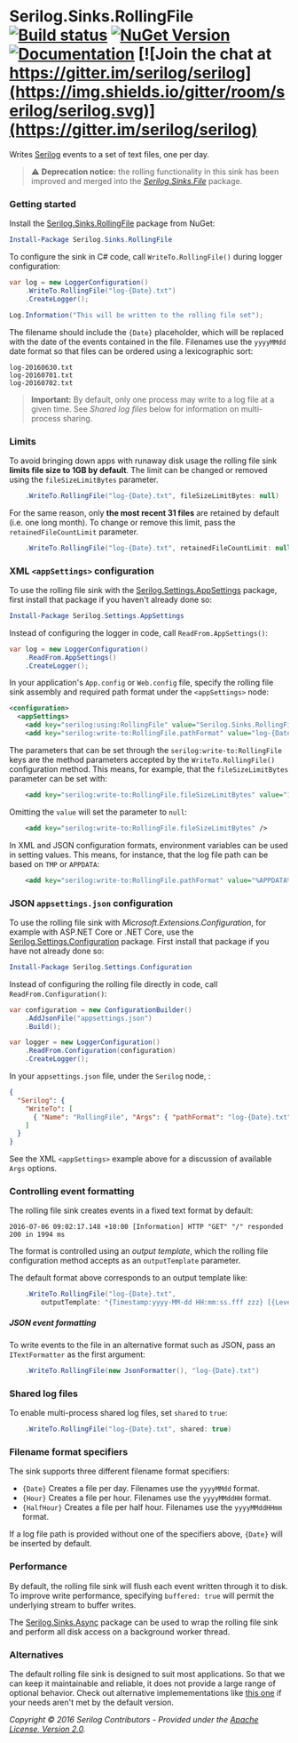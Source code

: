# Serilog.Sinks.RollingFile [![Build status](https://ci.appveyor.com/api/projects/status/s9y1u1djdtdwn6u5?svg=true)](https://ci.appveyor.com/project/serilog/serilog-sinks-rollingfile) [![NuGet Version](http://img.shields.io/nuget/v/Serilog.Sinks.RollingFile.svg?style=flat)](https://www.nuget.org/packages/Serilog.Sinks.RollingFile/) [![Documentation](https://img.shields.io/badge/docs-wiki-yellow.svg)](https://github.com/serilog/serilog/wiki) [![Join the chat at https://gitter.im/serilog/serilog](https://img.shields.io/gitter/room/serilog/serilog.svg)](https://gitter.im/serilog/serilog)

Writes [Serilog](https://serilog.net) events to a set of text files, one per day.

> ⚠️ **Deprecation notice:** the rolling functionality in this sink has been improved and merged into the [_Serilog.Sinks.File_](https://github.com/serilog/serilog-sinks-file) package.

### Getting started

Install the [Serilog.Sinks.RollingFile](https://nuget.org/packages/serilog.sinks.rollingfile) package from NuGet:

```powershell
Install-Package Serilog.Sinks.RollingFile
```

To configure the sink in C# code, call `WriteTo.RollingFile()` during logger configuration:

```csharp
var log = new LoggerConfiguration()
    .WriteTo.RollingFile("log-{Date}.txt")
    .CreateLogger();

Log.Information("This will be written to the rolling file set");
```

The filename should include the `{Date}` placeholder, which will be replaced with the date of the events contained in the file. Filenames use the `yyyyMMdd` date format so that files can be ordered using a lexicographic sort:

```
log-20160630.txt
log-20160701.txt
log-20160702.txt
```

> **Important:** By default, only one process may write to a log file at a given time. See _Shared log files_ below for information on multi-process sharing.

### Limits

To avoid bringing down apps with runaway disk usage the rolling file sink **limits file size to 1GB by default**. The limit can be changed or removed using the `fileSizeLimitBytes` parameter.

```csharp
    .WriteTo.RollingFile("log-{Date}.txt", fileSizeLimitBytes: null)
```

For the same reason, only **the most recent 31 files** are retained by default (i.e. one long month). To change or remove this limit, pass the `retainedFileCountLimit` parameter.

```csharp
    .WriteTo.RollingFile("log-{Date}.txt", retainedFileCountLimit: null)
```

### XML `<appSettings>` configuration

To use the rolling file sink with the [Serilog.Settings.AppSettings](https://github.com/serilog/serilog-settings-appsettings) package, first install that package if you haven't already done so:

```powershell
Install-Package Serilog.Settings.AppSettings
```

Instead of configuring the logger in code, call `ReadFrom.AppSettings()`:

```csharp
var log = new LoggerConfiguration()
    .ReadFrom.AppSettings()
    .CreateLogger();
```

In your application's `App.config` or `Web.config` file, specify the rolling file sink assembly and required path format under the `<appSettings>` node:

```xml
<configuration>
  <appSettings>
    <add key="serilog:using:RollingFile" value="Serilog.Sinks.RollingFile" />
    <add key="serilog:write-to:RollingFile.pathFormat" value="log-{Date}.txt" />
```

The parameters that can be set through the `serilog:write-to:RollingFile` keys are the method parameters accepted by the `WriteTo.RollingFile()` configuration method. This means, for example, that the `fileSizeLimitBytes` parameter can be set with:

```xml
    <add key="serilog:write-to:RollingFile.fileSizeLimitBytes" value="1234567" />
```

Omitting the `value` will set the parameter to `null`:

```xml
    <add key="serilog:write-to:RollingFile.fileSizeLimitBytes" />
```

In XML and JSON configuration formats, environment variables can be used in setting values. This means, for instance, that the log file path can be based on `TMP` or `APPDATA`:

```xml
    <add key="serilog:write-to:RollingFile.pathFormat" value="%APPDATA%\MyApp\log-{Date}.txt" />
```

### JSON `appsettings.json` configuration

To use the rolling file sink with _Microsoft.Extensions.Configuration_, for example with ASP.NET Core or .NET Core, use the [Serilog.Settings.Configuration](https://github.com/serilog/serilog-settings-configuration) package. First install that package if you have not already done so:

```powershell
Install-Package Serilog.Settings.Configuration
```

Instead of configuring the rolling file directly in code, call `ReadFrom.Configuration()`:

```csharp
var configuration = new ConfigurationBuilder()
    .AddJsonFile("appsettings.json")
    .Build();

var logger = new LoggerConfiguration()
    .ReadFrom.Configuration(configuration)
    .CreateLogger();
```

In your `appsettings.json` file, under the `Serilog` node, :

```json
{
  "Serilog": {
    "WriteTo": [
      { "Name": "RollingFile", "Args": { "pathFormat": "log-{Date}.txt" } }
    ]
  }
}
```

See the XML `<appSettings>` example above for a discussion of available `Args` options.

### Controlling event formatting

The rolling file sink creates events in a fixed text format by default:

```
2016-07-06 09:02:17.148 +10:00 [Information] HTTP "GET" "/" responded 200 in 1994 ms
```

The format is controlled using an _output template_, which the rolling file configuration method accepts as an `outputTemplate` parameter.

The default format above corresponds to an output template like:

```csharp
    .WriteTo.RollingFile("log-{Date}.txt",
        outputTemplate: "{Timestamp:yyyy-MM-dd HH:mm:ss.fff zzz} [{Level}] {Message}{NewLine}{Exception}")
```

##### JSON event formatting

To write events to the file in an alternative format such as JSON, pass an `ITextFormatter` as the first argument:

```csharp
    .WriteTo.RollingFile(new JsonFormatter(), "log-{Date}.txt")
```

### Shared log files

To enable multi-process shared log files, set `shared` to `true`:

```csharp
    .WriteTo.RollingFile("log-{Date}.txt", shared: true)
```

### Filename format specifiers

The sink supports three different filename format specifiers:

* `{Date}` Creates a file per day. Filenames use the `yyyyMMdd` format.
* `{Hour}` Creates a file per hour. Filenames use the `yyyyMMddHH` format.
* `{HalfHour}` Creates a file per half hour. Filenames use the `yyyyMMddHHmm` format.

If a log file path is provided without one of the specifiers above, `{Date}` will be inserted by default.

### Performance

By default, the rolling file sink will flush each event written through it to disk. To improve write performance, specifying `buffered: true` will permit the underlying stream to buffer writes.

The [Serilog.Sinks.Async](https://github.com/serilog/serilog-sinks-async) package can be used to wrap the rolling file sink and perform all disk access on a background worker thread.

### Alternatives

The default rolling file sink is designed to suit most applications. So that we can keep it maintainable and reliable, it does not provide a large range of optional behavior. Check out alternative implemementations like [this one](https://github.com/BedeGaming/sinks-rollingfile) if your needs aren't met by the default version.

_Copyright &copy; 2016 Serilog Contributors - Provided under the [Apache License, Version 2.0](http://apache.org/licenses/LICENSE-2.0.html)._
